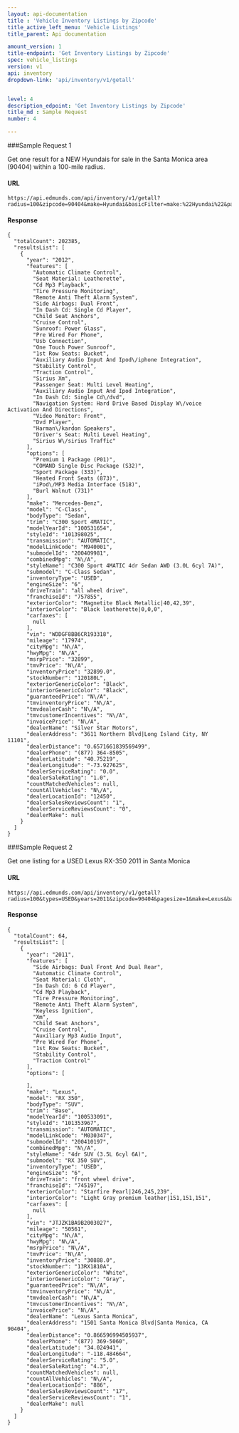```yaml
---
layout: api-documentation
title : 'Vehicle Inventory Listings by Zipcode'
title_active_left_menu: 'Vehicle Listings'
title_parent: Api documentation

amount_version: 1
title-endpoint: 'Get Inventory Listings by Zipcode'
spec: vehicle_listings
version: v1
api: inventory
dropdown-link: 'api/inventory/v1/getall'


level: 4
description_edpoint: 'Get Inventory Listings by Zipcode'
title_md : Sample Request
number: 4

---
```



###Sample Request 1

Get one result for a NEW Hyundais for sale in the Santa Monica area (90404) within a 100-mile radius.

#### URL

	https://api.edmunds.com/api/inventory/v1/getall?radius=100&zipcode=90404&make=Hyundai&basicFilter=make:%22Hyundai%22&pagesize=1
	
#### Response

	{
	  "totalCount": 202385,
	  "resultsList": [
	    {
	      "year": "2012",
	      "features": [
	        "Automatic Climate Control",
	        "Seat Material: Leatherette",
	        "Cd Mp3 Playback",
	        "Tire Pressure Monitoring",
	        "Remote Anti Theft Alarm System",
	        "Side Airbags: Dual Front",
	        "In Dash Cd: Single Cd Player",
	        "Child Seat Anchors",
	        "Cruise Control",
	        "Sunroof: Power Glass",
	        "Pre Wired For Phone",
	        "Usb Connection",
	        "One Touch Power Sunroof",
	        "1st Row Seats: Bucket",
	        "Auxiliary Audio Input And Ipod\/iphone Integration",
	        "Stability Control",
	        "Traction Control",
	        "Sirius Xm",
	        "Passenger Seat: Multi Level Heating",
	        "Auxiliary Audio Input And Ipod Integration",
	        "In Dash Cd: Single Cd\/dvd",
	        "Navigation System: Hard Drive Based Display W\/voice Activation And Directions",
	        "Video Monitor: Front",
	        "Dvd Player",
	        "Harman\/kardon Speakers",
	        "Driver's Seat: Multi Level Heating",
	        "Sirius W\/sirius Traffic"
	      ],
	      "options": [
	        "Premium 1 Package (P01)",
	        "COMAND Single Disc Package (S32)",
	        "Sport Package (333)",
	        "Heated Front Seats (873)",
	        "iPod\/MP3 Media Interface (518)",
	        "Burl Walnut (731)"
	      ],
	      "make": "Mercedes-Benz",
	      "model": "C-Class",
	      "bodyType": "Sedan",
	      "trim": "C300 Sport 4MATIC",
	      "modelYearId": "100531654",
	      "styleId": "101398025",
	      "transmission": "AUTOMATIC",
	      "modelLinkCode": "M940001",
	      "submodelId": "200409981",
	      "combinedMpg": "N\/A",
	      "styleName": "C300 Sport 4MATIC 4dr Sedan AWD (3.0L 6cyl 7A)",
	      "submodel": "C-Class Sedan",
	      "inventoryType": "USED",
	      "engineSize": "6",
	      "driveTrain": "all wheel drive",
	      "franchiseId": "757855",
	      "exteriorColor": "Magnetite Black Metallic|40,42,39",
	      "interiorColor": "Black leatherette|0,0,0",
	      "carfaxes": [
	        null
	      ],
	      "vin": "WDDGF8BB6CR193318",
	      "mileage": "17974",
	      "cityMpg": "N\/A",
	      "hwyMpg": "N\/A",
	      "msrpPrice": "32899",
	      "tmvPrice": "N\/A",
	      "inventoryPrice": "32899.0",
	      "stockNumber": "120180L",
	      "exteriorGenericColor": "Black",
	      "interiorGenericColor": "Black",
	      "guaranteedPrice": "N\/A",
	      "tmvinventoryPrice": "N\/A",
	      "tmvdealerCash": "N\/A",
	      "tmvcustomerIncentives": "N\/A",
	      "invoicePrice": "N\/A",
	      "dealerName": "Silver Star Motors",
	      "dealerAddress": "3611 Northern Blvd|Long Island City, NY 11101",
	      "dealerDistance": "0.6571661839569499",
	      "dealerPhone": "(877) 364-8505",
	      "dealerLatitude": "40.75219",
	      "dealerLongitude": "-73.927625",
	      "dealerServiceRating": "0.0",
	      "dealerSaleRating": "1.0",
	      "countMatchedVehicles": null,
	      "countAllVehicles": "N\/A",
	      "dealerLocationId": "12450",
	      "dealerSalesReviewsCount": "1",
	      "dealerServiceReviewsCount": "0",
	      "dealerMake": null
	    }
	  ]
	}
	
###Sample Request 2

Get one listing for a USED Lexus RX-350 2011 in Santa Monica

#### URL

	https://api.edmunds.com/api/inventory/v1/getall?radius=100&types=USED&years=2011&zipcode=90404&pagesize=1&make=Lexus&basicFilter=make:%22Lexus%22&basicFilter=model:%22RX%20350%22

#### Response

	{
	  "totalCount": 64,
	  "resultsList": [
	    {
	      "year": "2011",
	      "features": [
	        "Side Airbags: Dual Front And Dual Rear",
	        "Automatic Climate Control",
	        "Seat Material: Cloth",
	        "In Dash Cd: 6 Cd Player",
	        "Cd Mp3 Playback",
	        "Tire Pressure Monitoring",
	        "Remote Anti Theft Alarm System",
	        "Keyless Ignition",
	        "Xm",
	        "Child Seat Anchors",
	        "Cruise Control",
	        "Auxiliary Mp3 Audio Input",
	        "Pre Wired For Phone",
	        "1st Row Seats: Bucket",
	        "Stability Control",
	        "Traction Control"
	      ],
	      "options": [

	      ],
	      "make": "Lexus",
	      "model": "RX 350",
	      "bodyType": "SUV",
	      "trim": "Base",
	      "modelYearId": "100533091",
	      "styleId": "101353967",
	      "transmission": "AUTOMATIC",
	      "modelLinkCode": "M030347",
	      "submodelId": "200410197",
	      "combinedMpg": "N\/A",
	      "styleName": "4dr SUV (3.5L 6cyl 6A)",
	      "submodel": "RX 350 SUV",
	      "inventoryType": "USED",
	      "engineSize": "6",
	      "driveTrain": "front wheel drive",
	      "franchiseId": "745197",
	      "exteriorColor": "Starfire Pearl|246,245,239",
	      "interiorColor": "Light Gray premium leather|151,151,151",
	      "carfaxes": [
	        null
	      ],
	      "vin": "JTJZK1BA9B2003027",
	      "mileage": "50561",
	      "cityMpg": "N\/A",
	      "hwyMpg": "N\/A",
	      "msrpPrice": "N\/A",
	      "tmvPrice": "N\/A",
	      "inventoryPrice": "30888.0",
	      "stockNumber": "13RX1810A",
	      "exteriorGenericColor": "White",
	      "interiorGenericColor": "Gray",
	      "guaranteedPrice": "N\/A",
	      "tmvinventoryPrice": "N\/A",
	      "tmvdealerCash": "N\/A",
	      "tmvcustomerIncentives": "N\/A",
	      "invoicePrice": "N\/A",
	      "dealerName": "Lexus Santa Monica",
	      "dealerAddress": "1501 Santa Monica Blvd|Santa Monica, CA 90404",
	      "dealerDistance": "0.866596994505937",
	      "dealerPhone": "(877) 369-5060",
	      "dealerLatitude": "34.024941",
	      "dealerLongitude": "-118.484664",
	      "dealerServiceRating": "5.0",
	      "dealerSaleRating": "4.3",
	      "countMatchedVehicles": null,
	      "countAllVehicles": "N\/A",
	      "dealerLocationId": "886",
	      "dealerSalesReviewsCount": "17",
	      "dealerServiceReviewsCount": "1",
	      "dealerMake": null
	    }
	  ]
	}
